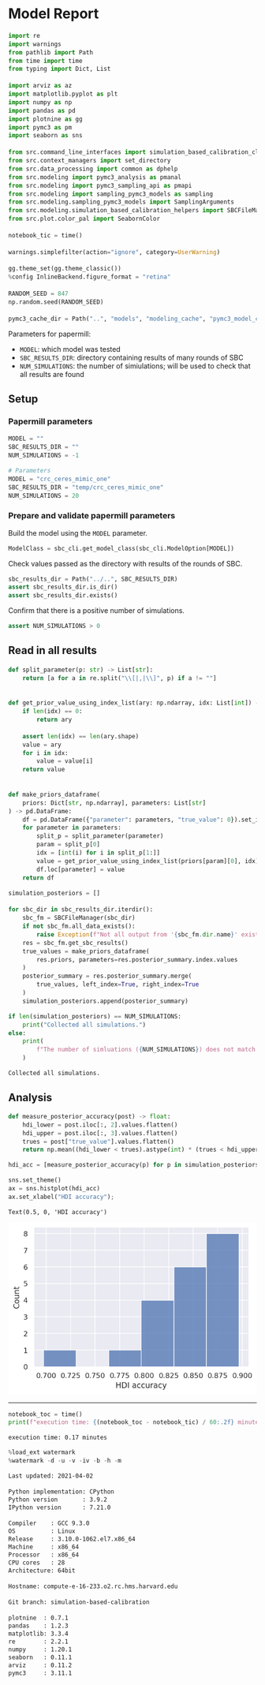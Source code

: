 # Model Report

```python
import re
import warnings
from pathlib import Path
from time import time
from typing import Dict, List

import arviz as az
import matplotlib.pyplot as plt
import numpy as np
import pandas as pd
import plotnine as gg
import pymc3 as pm
import seaborn as sns

from src.command_line_interfaces import simulation_based_calibration_cli as sbc_cli
from src.context_managers import set_directory
from src.data_processing import common as dphelp
from src.modeling import pymc3_analysis as pmanal
from src.modeling import pymc3_sampling_api as pmapi
from src.modeling import sampling_pymc3_models as sampling
from src.modeling.sampling_pymc3_models import SamplingArguments
from src.modeling.simulation_based_calibration_helpers import SBCFileManager
from src.plot.color_pal import SeabornColor

notebook_tic = time()

warnings.simplefilter(action="ignore", category=UserWarning)

gg.theme_set(gg.theme_classic())
%config InlineBackend.figure_format = "retina"

RANDOM_SEED = 847
np.random.seed(RANDOM_SEED)

pymc3_cache_dir = Path("..", "models", "modeling_cache", "pymc3_model_cache")
```

Parameters for papermill:

- `MODEL`: which model was tested
- `SBC_RESULTS_DIR`: directory containing results of many rounds of SBC
- `NUM_SIMULATIONS`: the number of simiulations; will be used to check that all results are found

## Setup

### Papermill parameters

```python
MODEL = ""
SBC_RESULTS_DIR = ""
NUM_SIMULATIONS = -1
```

```python
# Parameters
MODEL = "crc_ceres_mimic_one"
SBC_RESULTS_DIR = "temp/crc_ceres_mimic_one"
NUM_SIMULATIONS = 20

```

### Prepare and validate papermill parameters

Build the model using the `MODEL` parameter.

```python
ModelClass = sbc_cli.get_model_class(sbc_cli.ModelOption[MODEL])
```

Check values passed as the directory with results of the rounds of SBC.

```python
sbc_results_dir = Path("../..", SBC_RESULTS_DIR)
assert sbc_results_dir.is_dir()
assert sbc_results_dir.exists()
```

Confirm that there is a positive number of simulations.

```python
assert NUM_SIMULATIONS > 0
```

## Read in all results

```python
def split_parameter(p: str) -> List[str]:
    return [a for a in re.split("\\[|,|\\]", p) if a != ""]


def get_prior_value_using_index_list(ary: np.ndarray, idx: List[int]) -> float:
    if len(idx) == 0:
        return ary

    assert len(idx) == len(ary.shape)
    value = ary
    for i in idx:
        value = value[i]
    return value


def make_priors_dataframe(
    priors: Dict[str, np.ndarray], parameters: List[str]
) -> pd.DataFrame:
    df = pd.DataFrame({"parameter": parameters, "true_value": 0}).set_index("parameter")
    for parameter in parameters:
        split_p = split_parameter(parameter)
        param = split_p[0]
        idx = [int(i) for i in split_p[1:]]
        value = get_prior_value_using_index_list(priors[param][0], idx)
        df.loc[parameter] = value
    return df
```

```python
simulation_posteriors = []

for sbc_dir in sbc_results_dir.iterdir():
    sbc_fm = SBCFileManager(sbc_dir)
    if not sbc_fm.all_data_exists():
        raise Exception(f"Not all output from '{sbc_fm.dir.name}' exist.")
    res = sbc_fm.get_sbc_results()
    true_values = make_priors_dataframe(
        res.priors, parameters=res.posterior_summary.index.values
    )
    posterior_summary = res.posterior_summary.merge(
        true_values, left_index=True, right_index=True
    )
    simulation_posteriors.append(posterior_summary)
```

```python
if len(simulation_posteriors) == NUM_SIMULATIONS:
    print("Collected all simulations.")
else:
    print(
        f"The number of simluations ({NUM_SIMULATIONS}) does not match the number collected ({len(simulation_posteriors)})."
    )
```

    Collected all simulations.

## Analysis

```python
def measure_posterior_accuracy(post) -> float:
    hdi_lower = post.iloc[:, 2].values.flatten()
    hdi_upper = post.iloc[:, 3].values.flatten()
    trues = post["true_value"].values.flatten()
    return np.mean((hdi_lower < trues).astype(int) * (trues < hdi_upper).astype(int))
```

```python
hdi_acc = [measure_posterior_accuracy(p) for p in simulation_posteriors]
```

```python
sns.set_theme()
ax = sns.histplot(hdi_acc)
ax.set_xlabel("HDI accuracy");
```

    Text(0.5, 0, 'HDI accuracy')

![png](crc_ceres_mimic_one_sbc-results_files/crc_ceres_mimic_one_sbc-results_21_1.png)

---

```python
notebook_toc = time()
print(f"execution time: {(notebook_toc - notebook_tic) / 60:.2f} minutes")
```

    execution time: 0.17 minutes

```python
%load_ext watermark
%watermark -d -u -v -iv -b -h -m
```

    Last updated: 2021-04-02

    Python implementation: CPython
    Python version       : 3.9.2
    IPython version      : 7.21.0

    Compiler    : GCC 9.3.0
    OS          : Linux
    Release     : 3.10.0-1062.el7.x86_64
    Machine     : x86_64
    Processor   : x86_64
    CPU cores   : 28
    Architecture: 64bit

    Hostname: compute-e-16-233.o2.rc.hms.harvard.edu

    Git branch: simulation-based-calibration

    plotnine  : 0.7.1
    pandas    : 1.2.3
    matplotlib: 3.3.4
    re        : 2.2.1
    numpy     : 1.20.1
    seaborn   : 0.11.1
    arviz     : 0.11.2
    pymc3     : 3.11.1
